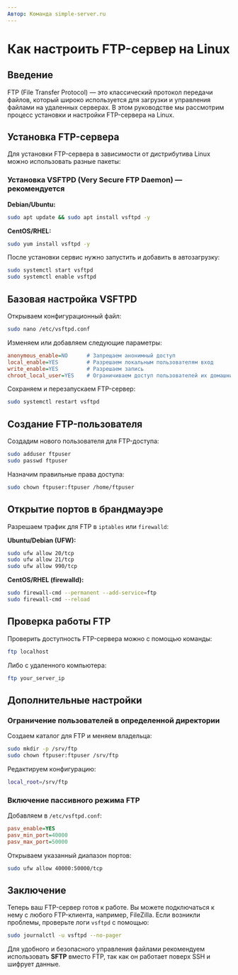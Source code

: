 ```yaml
---
Автор: Команда simple-server.ru
---
```


# Как настроить FTP-сервер на Linux

## Введение
FTP (File Transfer Protocol) — это классический протокол передачи файлов, который широко используется для загрузки и управления файлами на удаленных серверах. В этом руководстве мы рассмотрим процесс установки и настройки FTP-сервера на Linux.

## Установка FTP-сервера

Для установки FTP-сервера в зависимости от дистрибутива Linux можно использовать разные пакеты:

### Установка VSFTPD (Very Secure FTP Daemon) — рекомендуется
**Debian/Ubuntu:**
```bash
sudo apt update && sudo apt install vsftpd -y
```

**CentOS/RHEL:**
```bash
sudo yum install vsftpd -y
```

После установки сервис нужно запустить и добавить в автозагрузку:
```bash
sudo systemctl start vsftpd
sudo systemctl enable vsftpd
```

## Базовая настройка VSFTPD

Открываем конфигурационный файл:
```bash
sudo nano /etc/vsftpd.conf
```

Изменяем или добавляем следующие параметры:
```ini
anonymous_enable=NO      # Запрещаем анонимный доступ
local_enable=YES         # Разрешаем локальным пользователям вход
write_enable=YES         # Разрешаем запись
chroot_local_user=YES    # Ограничиваем доступ пользователей их домашним каталогом
```

Сохраняем и перезапускаем FTP-сервер:
```bash
sudo systemctl restart vsftpd
```

## Создание FTP-пользователя

Создадим нового пользователя для FTP-доступа:
```bash
sudo adduser ftpuser
sudo passwd ftpuser
```

Назначим правильные права доступа:
```bash
sudo chown ftpuser:ftpuser /home/ftpuser
```

## Открытие портов в брандмауэре

Разрешаем трафик для FTP в `iptables` или `firewalld`:

**Ubuntu/Debian (UFW):**
```bash
sudo ufw allow 20/tcp
sudo ufw allow 21/tcp
sudo ufw allow 990/tcp
```

**CentOS/RHEL (firewalld):**
```bash
sudo firewall-cmd --permanent --add-service=ftp
sudo firewall-cmd --reload
```

## Проверка работы FTP

Проверить доступность FTP-сервера можно с помощью команды:
```bash
ftp localhost
```

Либо с удаленного компьютера:
```bash
ftp your_server_ip
```

## Дополнительные настройки

### Ограничение пользователей в определенной директории
Создаем каталог для FTP и меняем владельца:
```bash
sudo mkdir -p /srv/ftp
sudo chown ftpuser:ftpuser /srv/ftp
```

Редактируем конфигурацию:
```bash
local_root=/srv/ftp
```

### Включение пассивного режима FTP
Добавляем в `/etc/vsftpd.conf`:
```ini
pasv_enable=YES
pasv_min_port=40000
pasv_max_port=50000
```

Открываем указанный диапазон портов:
```bash
sudo ufw allow 40000:50000/tcp
```

## Заключение

Теперь ваш FTP-сервер готов к работе. Вы можете подключаться к нему с любого FTP-клиента, например, FileZilla. Если возникли проблемы, проверьте логи `vsftpd` с помощью:
```bash
sudo journalctl -u vsftpd --no-pager
```

Для удобного и безопасного управления файлами рекомендуем использовать **SFTP** вместо FTP, так как он работает поверх SSH и шифрует данные.

